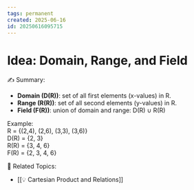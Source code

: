 ```yaml
---
tags: permanent
created: 2025-06-16
id: 20250616095715
---
```


# Idea: Domain, Range, and Field

✍ Summary:
- **Domain (D(R))**: set of all first elements (x-values) in R.
- **Range (R(R))**: set of all second elements (y-values) in R.
- **Field (F(R))**: union of domain and range: D(R) ∪ R(R)

Example:  
R = {(2,4), (2,6), (3,3), (3,6)}  
D(R) = {2, 3}  
R(R) = {3, 4, 6}  
F(R) = {2, 3, 4, 6}

👀 Related Topics:
- [[💡 Cartesian Product and Relations]]

